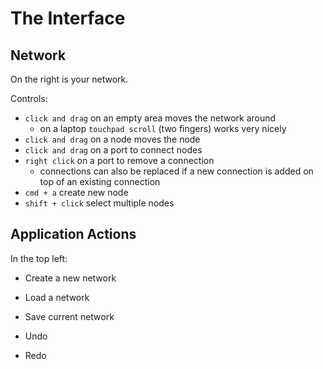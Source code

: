 # The Interface
## Network

On the right is your network.


Controls: 
- `click and drag` on an empty area moves the network around
    - on a laptop `touchpad scroll` (two fingers) works very nicely
- `click and drag` on a node moves the node
- `click and drag` on a port to connect nodes
- `right click` on a port to remove a connection
    - connections can also be replaced if a new connection is added on top of an existing connection
- `cmd + a` create new node
- `shift + click` select multiple nodes


## Application Actions
In the top left:
- Create a new network
- Load a network
- Save current network

- Undo
- Redo


